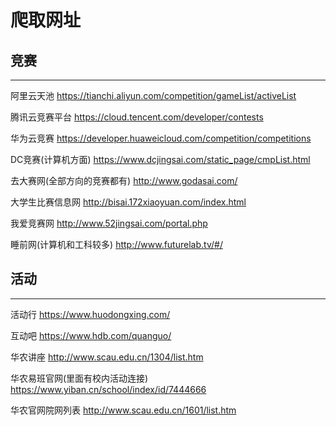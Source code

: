 ﻿# 爬取网址

## 竞赛 ##

----------

阿里云天池
https://tianchi.aliyun.com/competition/gameList/activeList

腾讯云竞赛平台
https://cloud.tencent.com/developer/contests

华为云竞赛
https://developer.huaweicloud.com/competition/competitions

DC竞赛(计算机方面)
https://www.dcjingsai.com/static_page/cmpList.html

去大赛网(全部方向的竞赛都有)
http://www.godasai.com/

大学生比赛信息网
http://bisai.172xiaoyuan.com/index.html

我爱竞赛网
http://www.52jingsai.com/portal.php

睡前网(计算机和工科较多)
http://www.futurelab.tv/#/


## 活动 ##


----------

活动行
https://www.huodongxing.com/

互动吧
https://www.hdb.com/quanguo/

华农讲座
http://www.scau.edu.cn/1304/list.htm

华农易班官网(里面有校内活动连接)
https://www.yiban.cn/school/index/id/7444666

华农官网院网列表
http://www.scau.edu.cn/1601/list.htm

